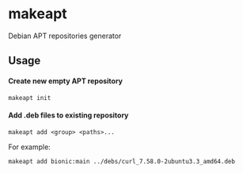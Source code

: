 # makeapt

Debian APT repositories generator


## Usage

#### Create new empty APT repository

```
makeapt init
```

#### Add .deb files to existing repository

```
makeapt add <group> <paths>...
```

For example:

```
makeapt add bionic:main ../debs/curl_7.58.0-2ubuntu3.3_amd64.deb
```
